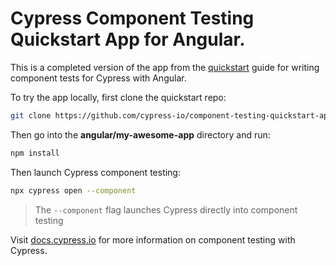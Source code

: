 # Cypress Component Testing Quickstart App for Angular.

This is a completed version of the app from the
[quickstart](https://docs.cypress.io/guides/component-testing/getting-started)
guide for writing component tests for Cypress with Angular.

To try the app locally, first clone the quickstart repo:

```bash
git clone https://github.com/cypress-io/component-testing-quickstart-apps.git
```

Then go into the **angular/my-awesome-app** directory and run:

```bash
npm install
```

Then launch Cypress component testing:

```bash
npx cypress open --component
```

> The `--component` flag launches Cypress directly into component testing

Visit [docs.cypress.io](https://docs.cypress.io) for more information on
component testing with Cypress.

